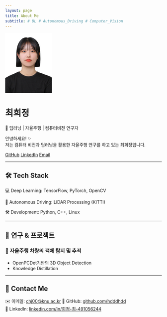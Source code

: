```yaml
---
layout: page
title: About Me
subtitle: # DL # Autonomous_Driving # Computer_Vision
---
```


<div class="about-container text-center">
  <!-- 프로필 이미지 -->
  <!-- <img src="/assets/img/profile_real.jpg" alt="Profile Image" class="profile-img"> -->
  <img src="/assets/img/profile_real.jpg" alt="Profile Image" class="profile-img" width="150">
  <!-- 기본 정보 -->
  <h1>최희정</h1>
  <p class="subtitle">🚀 딥러닝 | 자율주행 | 컴퓨터비전 연구자</p>

  <!-- 소개 글 -->
  <p class="about-text">
    안녕하세요! ✨<br>
    저는 컴퓨터 비전과 딥러닝을 활용한 자율주행 연구를 하고 있는 최희정입니다.<br>
    
  </p>

  <!-- SNS & 연락처 -->
  <div class="social-links">
    <a href="https://github.com/hdddhdd" target="_blank" class="btn btn-dark">GitHub</a>
    <a href="https://www.linkedin.com/in/%ED%9D%AC%EC%A0%95-%EC%B5%9C-491056244/" target="_blank" class="btn btn-primary">LinkedIn</a>
    <a href="mailto:chj00@knu.ac.kr" class="btn btn-secondary">Email</a>
  </div>
</div>

---

## 🛠 Tech Stack
💻 Deep Learning: TensorFlow, PyTorch, OpenCV  

🚗 Autonomous Driving: LiDAR Processing (KITTI)

🛠 Development: Python, C++, Linux  

---

## 🎯 연구 & 프로젝트
### 🔹 자율주행 차량의 객체 탐지 및 추적
- OpenPCDet기반의 3D Object Detection
- Knowledge Distillation

<!-- 
### 🔹 실시간 딥러닝 모델 경량화
- TensorRT, ONNX 변환을 통한 딥러닝 모델의 추론 속도 최적화
- 저사양 임베디드 시스템에서 경량 모델 배포

### 🔹 컴퓨터 비전 기반 ADAS(Advanced Driver Assistance Systems)
- 차량 차선 인식 및 차선 유지 보조 시스템 개발
- OpenCV 기반의 실시간 영상 처리 알고리즘 연구 -->

---

## 📩 Contact Me
✉️ 이메일: chj00@knu.ac.kr
📍 GitHub: [github.com/hdddhdd](https://github.com/hdddhdd)  
💼 LinkedIn: [linkedin.com/in/희정-최-491056244](https://linkedin.com/in/희정-최-491056244/)  
